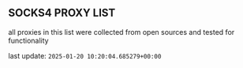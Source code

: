 ## SOCKS4 PROXY LIST

all proxies in this list were collected from open sources and tested for functionality

last update: `2025-01-20 10:20:04.685279+00:00`